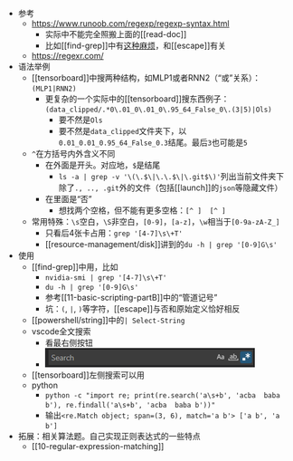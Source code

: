 - 参考
  - https://www.runoob.com/regexp/regexp-syntax.html
    - 实际中不能完全照搬上面的[[read-doc]]
    - 比如[[find-grep]]中有[这种麻烦](https://stackoverflow.com/questions/53867329/why-cant-i-use-s-with-grep)，和[[escape]]有关
  - https://regexr.com/
- 语法举例
  - [[tensorboard]]中搜两种结构，如MLP1或者RNN2（“或”关系）：`(MLP1|RNN2)`
    - 更复杂的一个实际中的[[tensorboard]]搜东西例子：`(data_clipped/.*0\.01_0\.01_0\.95_64_False_0\.(3|5)|Ols)`
      - 要不然是`Ols`
      - 要不然是`data_clipped`文件夹下，以`0.01_0.01_0.95_64_False_0.3`结尾。最后`3`也可能是`5`
  - `^`在方括号内外含义不同
    - 在外面是开头。对应地，`$`是结尾
      - `ls -a | grep -v '\(\.$\|\.\.$\|\.git$\)'`列出当前文件夹下除了`., .., .git`外的文件（包括[[launch]]的`json`等隐藏文件）
    - 在里面是“否”
      - 想找两个空格，但不能有更多空格：<code>[^ ]&nbsp;&nbsp;[^ ]</code>
  - 常用特殊：`\s`空白，`\S`非空白，`[0-9]`，`[a-z]`，`\w`相当于`[0-9a-zA-Z_]`
    - 只看后4张卡占用：`grep '[4-7]\s\+T'`
    - [[resource-management/disk]]讲到的`du -h | grep '[0-9]G\s'`
- 使用
  - [[find-grep]]中用，比如
    - `nvidia-smi | grep '[4-7]\s\+T'`
    - `du -h | grep '[0-9]G\s'`
    - 参考[[11-basic-scripting-partB]]中的“管道记号”
    - 坑：`(`, `|`, `)`等字符，[[escape]]与否和原始定义恰好相反
  - [[powershell/string]]中的`| Select-String`
  - vscode全文搜索
    - 看最右侧按钮
    - ![](vscode-regex.png)
  - [[tensorboard]]左侧搜索可以用
  - python
    - `python -c "import re; print(re.search('a\s+b', 'acba  baba b'), re.findall('a\s+b', 'acba  baba b'))"`
    - 输出`<re.Match object; span=(3, 6), match='a b'> ['a b', 'a b']`
- 拓展：相关算法题。自己实现正则表达式的一些特点
  - [[10-regular-expression-matching]]
